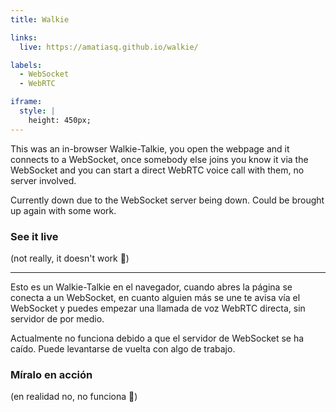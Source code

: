 ```yaml
---
title: Walkie

links:
  live: https://amatiasq.github.io/walkie/

labels:
  - WebSocket
  - WebRTC

iframe:
  style: |
    height: 450px;
---
```


This was an in-browser Walkie-Talkie, you open the webpage and it connects to a WebSocket, once somebody else joins you know it via the WebSocket and you can start a direct WebRTC voice call with them, no server involved.

Currently down due to the WebSocket server being down. Could be brought up again with some work.

### See it live

(not really, it doesn't work 🥲)

---

Esto es un Walkie-Talkie en el navegador, cuando abres la página se conecta a un WebSocket, en cuanto alguien más se une te avisa vía el WebSocket y puedes empezar una llamada de voz WebRTC directa, sin servidor de por medio.

Actualmente no funciona debido a que el servidor de WebSocket se ha caído. Puede levantarse de vuelta con algo de trabajo.

### Míralo en acción

(en realidad no, no funciona 🥲)
